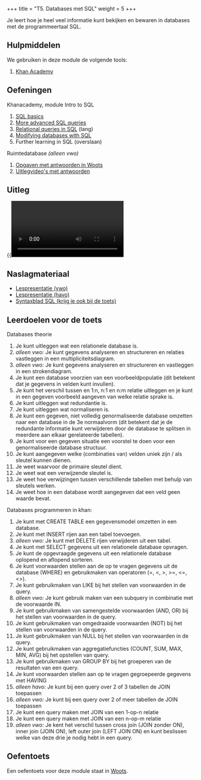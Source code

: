 +++
title = "T5. Databases met SQL"
weight = 5
+++

Je leert hoe je heel veel informatie kunt bekijken en bewaren in databases met de programmeertaal SQL.
<!--more-->

## Hulpmiddelen
We gebruiken in deze module de volgende tools:
1. [Khan Academy](/tools/khan/)

## Oefeningen
Khanacademy, module Intro to SQL
1. [SQL basics](https://www.khanacademy.org/computing/computer-programming/sql#sql-basics)
2. [More advanced SQL queries](https://www.khanacademy.org/computing/computer-programming/sql#more-advanced-sql-queries)
3. [Relational queries in SQL](https://www.khanacademy.org/computing/computer-programming/sql#relational-queries-in-sql) (lang)
4. [Modifying databases with SQL](https://www.khanacademy.org/computing/computer-programming/sql#modifying-databases-with-sql)
1. Further learning in SQL (overslaan)

Ruimtedatabase *(alleen vwo)*
1. [Opgaven met antwoorden in Woots](https://app.woots.nl)
2. [Uitlegvideo's met antwoorden](https://www.youtube.com/playlist?list=PLpTljPS--R5DB_lVbQ2HzzQD0eADMwjf3)

## Uitleg

{{<video id="PLpTljPS--R5DXZh6jR-dKteKGtJmHI-yi">}}

## Naslagmateriaal

- [Lespresentatie (vwo)](../handout_lespresentatie_databases_vwo.pdf)
- [Lespresentatie (havo)](../handout_lespresentatie_databases_havo.pdf)
- [Syntaxblad SQL (krijg je ook bij de toets)](../syntaxblad_SQL.pdf)

## Leerdoelen voor de toets

Databases theorie
1. Je kunt uitleggen wat een relationele database is.
1.  *alleen vwo:* Je kunt gegevens analyseren en structureren en relaties vastleggen in een multipliciteitsdiagram.
1.  *alleen vwo:* Je kunt gegevens analyseren en structureren en vastleggen in een strokendiagram.
1. Je kunt een database voorzien van een voorbeeldpopulatie (dit betekent dat je gegevens in velden kunt invullen).
1. Je kunt het verschil tussen en 1:n, n:1 en n:m relatie uitleggen en je kunt in een gegeven voorbeeld aangeven van welke relatie sprake is.
1. Je kunt uitleggen wat redundantie is.
1. Je kunt uitleggen wat normaliseren is.
1. Je kunt een gegeven, niet volledig genormaliseerde database omzetten naar een database in de 3e normaalvorm (dit betekent dat je de redundante informatie kunt verwijderen door de database te splitsen in meerdere aan elkaar gerelateerde tabellen).
1. Je kunt voor een gegeven situatie een voorstel te doen voor een genormaliseerde database structuur.
1. Je kunt aangegeven welke (combinaties van) velden uniek zijn / als sleutel kunnen dienen.
1. Je weet waarvoor de primaire sleutel dient.
1. Je weet wat een verwijzende sleutel is.
1. Je weet hoe verwijzingen tussen verschillende tabellen met behulp van sleutels werken.
1. Je weet hoe in een database wordt aangegeven dat een veld geen waarde bevat.

Databases programmeren in khan:
1. Je kunt met CREATE TABLE een gegevensmodel omzetten in een database.
1. Je kunt met INSERT rijen aan een tabel toevoegen.
1. *alleen vwo:* Je kunt met DELETE rijen verwijderen uit een tabel.
1. Je kunt met SELECT gegevens uit een relationele database opvragen.
1. Je kunt de opgevraagde gegevens uit een relationele database oplopend en aflopend sorteren.
1. Je kunt voorwaarden stellen aan de op te vragen gegevens uit de database (WHERE) en gebruikmaken van operatoren (=, <, >, >=, <=, <>).
1. Je kunt gebruikmaken van LIKE bij het stellen van voorwaarden in de query.
1. *alleen vwo:* Je kunt gebruik maken van een subquery in combinatie met de voorwaarde IN.
1. Je kunt gebruikmaken van samengestelde voorwaarden (AND, OR) bij het stellen van voorwaarden in de query.
1. Je kunt gebruikmaken van omgedraaide voorwaarden (NOT) bij het stellen van voorwaarden in de query.
1. Je kunt gebruikmaken van NULL bij het stellen van voorwaarden in de query.
1. Je kunt gebruikmaken van aggregatiefuncties (COUNT, SUM, MAX, MIN, AVG) bij het opstellen van query.
1. Je kunt gebruikmaken van GROUP BY bij het groeperen van de resultaten van een query.
1. Je kunt voorwaarden stellen aan op te vragen gegroepeerde gegevens met HAVING
1. *alleen havo:* Je kunt bij een query over 2 of 3 tabellen de JOIN toepassen
1. *alleen vwo:* Je kunt bij een query over 2 of meer tabellen de JOIN toepassen
1. Je kunt een query maken met JOIN van een 1-op-n relatie
1. Je kunt een query maken met JOIN van een n-op-m relatie
1. *alleen vwo:* Je kent het verschil tussen cross join (JOIN zonder ON), inner join (JOIN ON), left outer join (LEFT JOIN ON) en kunt beslissen welke van deze drie je nodig hebt in een query.

## Oefentoets
Een oefentoets voor deze module staat in [Woots](https://app.woots.nl).


